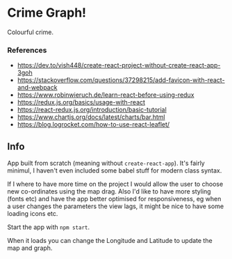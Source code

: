 # Crime Graph!

Colourful crime.

### References

- https://dev.to/vish448/create-react-project-without-create-react-app-3goh
- https://stackoverflow.com/questions/37298215/add-favicon-with-react-and-webpack
- https://www.robinwieruch.de/learn-react-before-using-redux
- https://redux.js.org/basics/usage-with-react
- https://react-redux.js.org/introduction/basic-tutorial
- https://www.chartjs.org/docs/latest/charts/bar.html
- https://blog.logrocket.com/how-to-use-react-leaflet/

## Info

App built from scratch (meaning without `create-react-app`). It's fairly minimul,
I haven't even included some babel stuff for modern class syntax.

If I where to have more time on the project I would allow the user to choose
new co-ordinates using the map drag. Also I'd like to have more styling (fonts etc)
and have the app better optimised for responsiveness, eg when a user changes the parameters
the view lags, it might be nice to have some loading icons etc.

Start the app with `npm start`.

When it loads you can change the Longitude and Latitude to update the map
and graph.


